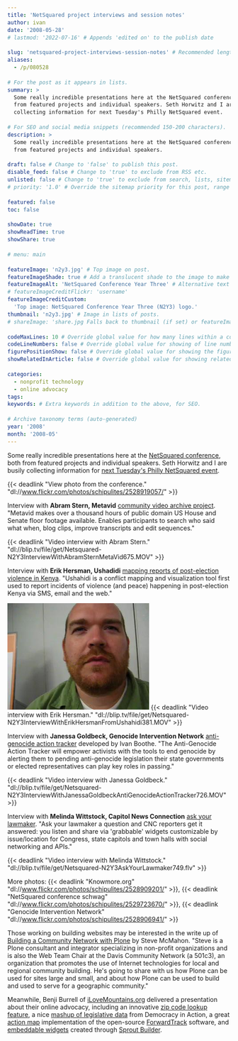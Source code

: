 ```yaml
---
title: 'NetSquared project interviews and session notes'
author: ivan
date: '2008-05-28'
# lastmod: '2022-07-16' # Appends 'edited on' to the publish date

slug: 'netsquared-project-interviews-session-notes' # Recommended length is 3 to 5 words.
aliases:
  - /p/080528

# For the post as it appears in lists.
summary: >
  Some really incredible presentations here at the NetSquared conference, both
  from featured projects and individual speakers. Seth Horwitz and I are busily
  collecting information for next Tuesday's Philly NetSquared event.

# For SEO and social media snippets (recommended 150-200 characters).
description: >
  Some really incredible presentations here at the NetSquared conference, both
  from featured projects and individual speakers.

draft: false # Change to 'false' to publish this post.
disable_feed: false # Change to 'true' to exclude from RSS etc.
unlisted: false # Change to 'true' to exclude from search, lists, sitemaps, and feeds.
# priority: '1.0' # Override the sitemap priority for this post, range 1.0 (high) to 0.0 (low)

featured: false
toc: false

showDate: true
showReadTime: true
showShare: true

# menu: main

featureImage: 'n2y3.jpg' # Top image on post.
featureImageShade: true # Add a translucent shade to the image to make overlaid text easier to read.
featureImageAlt: 'NetSquared Conference Year Three' # Alternative text for featured image.
# featureImageCreditFlickr: 'username'
featureImageCreditCustom:
  'Top image: NetSquared Conference Year Three (N2Y3) logo.'
thumbnail: 'n2y3.jpg' # Image in lists of posts.
# shareImage: 'share.jpg Falls back to thumbnail (if set) or featureImage.

codeMaxLines: 10 # Override global value for how many lines within a code block before auto-collapsing.
codeLineNumbers: false # Override global value for showing of line numbers within code block.
figurePositionShow: false # Override global value for showing the figure label.
showRelatedInArticle: false # Override global value for showing related posts in this series at the end of the content.

categories:
  - nonprofit technology
  - online advocacy
tags:
keywords: # Extra keywords in addition to the above, for SEO.

# Archive taxonomy terms (auto-generated)
year: '2008'
month: '2008-05'
---
```


Some really incredible presentations here at the
[NetSquared conference](https://web.archive.org/web/20080710111814/http://www.netsquared.org/conference),
both from featured projects and individual speakers. Seth Horwitz and I are
busily collecting information for
[next Tuesday's Philly NetSquared event](https://web.archive.org/web/20160709185617/http://netsquared.meetup.com/16/calendar/7890323/).

{{< deadlink "View photo from the conference." "dl://www.flickr.com/photos/schipulites/2528919057/" >}}

Interview with **Abram Stern, Metavid**
[community video archive project](https://web.archive.org/web/20080705023937/http://netsquared.org/2008/conference/projects/metavid-community-video-archive-project).
"Metavid makes over a thousand hours of public domain US House and Senate floor
footage available. Enables participants to search who said what when, blog
clips, improve transcripts and edit sequences."

{{< deadlink "Video interview with Abram Stern." "dl://blip.tv/file/get/Netsquared-N2Y3InterviewWithAbramSternMetaVid675.MOV" >}}

Interview with **Erik Hersman, Ushadidi**
[mapping reports of post-election violence in Kenya](https://web.archive.org/web/20080706203924/http://netsquared.org/2008/conference/projects/ushahidi).
"Ushahidi is a conflict mapping and visualization tool first used to report
incidents of violence (and peace) happening in post-election Kenya via SMS,
email and the web."

![Interview with Erik Hersman, Ushahidi ::align-right](Erik-Hersman.jpg)
{{< deadlink "Video interview with Erik Hersman." "dl://blip.tv/file/get/Netsquared-N2Y3InterviewWithErikHersmanFromUshahidi381.MOV" >}}

Interview with **Janessa Goldbeck, Genocide Intervention Network**
[anti-genocide action tracker](https://web.archive.org/web/20080709185617/http://netsquared.org/2008/conference/projects/anti-genocide-action-tracker-genocide-scores-every-politician-state-and-university)
developed by Ivan Boothe. "The Anti-Genocide Action Tracker will empower
activists with the tools to end genocide by alerting them to pending
anti-genocide legislation their state governments or elected representatives can
play key roles in passing."

{{< deadlink "Video interview with Janessa Goldbeck." "dl://blip.tv/file/get/Netsquared-N2Y3InterviewWithJanessaGoldbeckAntiGenocideActionTracker726.MOV" >}}

Interview with **Melinda Wittstock, Capitol News Connection**
[ask your lawmaker](https://web.archive.org/web/20080709185617/http://netsquared.org/2008/conference/projects/ask-your-lawmaker-national-local).
"Ask your lawmaker a question and CNC reporters get it answered: you listen and
share via 'grabbable' widgets customizable by issue/location for Congress, state
capitols and town halls with social networking and APIs."

{{< deadlink "Video interview with Melinda Wittstock." "dl://blip.tv/file/get/Netsquared-N2Y3AskYourLawmaker749.flv" >}}

More photos:
{{< deadlink "Knowmore.org" "dl://www.flickr.com/photos/schipulites/2528909201/" >}},
{{< deadlink "NetSquared conference schwag" "dl://www.flickr.com/photos/schipulites/2529723670/" >}},
{{< deadlink "Genocide Intervention Network" "dl://www.flickr.com/photos/schipulites/2528906941/" >}}

Those working on building websites may be interested in the write up of
[Building a Community Network with Plone](https://web.archive.org/web/20080531154255/http://www.netsquared.org/blog/laurawhitehead/n2y3con-building-community-network-plone)
by Steve McMahon. "Steve is a Plone consultant and integrator specializing in
non-profit organizations and is also the Web Team Chair at the Davis Community
Network (a 501c3), an organization that promotes the use of Internet
technologies for local and regional community building. He's going to share with
us how Plone can be used for sites large and small, and about how Plone can be
used to build and used to serve for a geographic community."

Meanwhile, Benji Burrell of [iLoveMountains.org](https://ilovemountains.org/)
delivered a presentation about their online advocacy, including an innovative
[zip code lookup feature](https://ilovemountains.org/my-connection), a nice
[mashup of legislative data](https://web.archive.org/web/20081202045035/http://www.ilovemountains.org/action/write_your_rep/)
from Democracy in Action, a great
[action map](https://web.archive.org/web/20080708031046/http://www.ilovemountains.org/take_action/)
implementation of the open-source
[ForwardTrack](https://web.archive.org/web/20080709221135/http://forwardtrack.eyebeamresearch.org/)
software, and
[embeddable widgets](https://ilovemountains.org/bloggers-challenge/#sandbox)
created through
[Sprout Builder](https://web.archive.org/web/20080713123256/http://sproutbuilder.com/).
